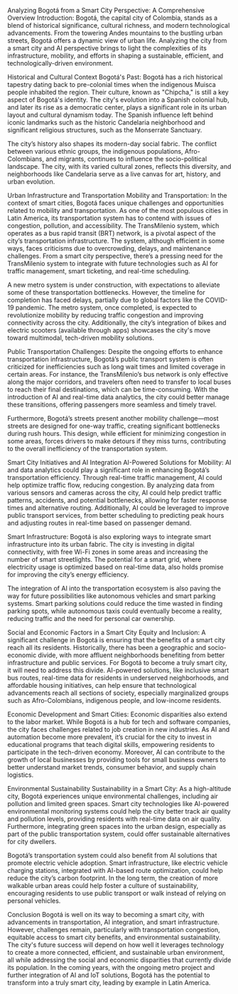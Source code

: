 Analyzing Bogotá from a Smart City Perspective: A Comprehensive Overview
Introduction: Bogotá, the capital city of Colombia, stands as a blend of historical significance, cultural richness, and modern technological advancements. From the towering Andes mountains to the bustling urban streets, Bogotá offers a dynamic view of urban life. Analyzing the city from a smart city and AI perspective brings to light the complexities of its infrastructure, mobility, and efforts in shaping a sustainable, efficient, and technologically-driven environment.

Historical and Cultural Context
Bogotá's Past: Bogotá has a rich historical tapestry dating back to pre-colonial times when the indigenous Muisca people inhabited the region. Their culture, known as "Chipcha," is still a key aspect of Bogotá's identity. The city's evolution into a Spanish colonial hub, and later its rise as a democratic center, plays a significant role in its urban layout and cultural dynamism today. The Spanish influence left behind iconic landmarks such as the historic Candelaria neighborhood and significant religious structures, such as the Monserrate Sanctuary.

The city’s history also shapes its modern-day social fabric. The conflict between various ethnic groups, the indigenous populations, Afro-Colombians, and migrants, continues to influence the socio-political landscape. The city, with its varied cultural zones, reflects this diversity, and neighborhoods like Candelaria serve as a live canvas for art, history, and urban evolution.

Urban Infrastructure and Transportation
Mobility and Transportation: In the context of smart cities, Bogotá faces unique challenges and opportunities related to mobility and transportation. As one of the most populous cities in Latin America, its transportation system has to contend with issues of congestion, pollution, and accessibility. The TransMilenio system, which operates as a bus rapid transit (BRT) network, is a pivotal aspect of the city’s transportation infrastructure. The system, although efficient in some ways, faces criticisms due to overcrowding, delays, and maintenance challenges. From a smart city perspective, there’s a pressing need for the TransMilenio system to integrate with future technologies such as AI for traffic management, smart ticketing, and real-time scheduling.

A new metro system is under construction, with expectations to alleviate some of these transportation bottlenecks. However, the timeline for completion has faced delays, partially due to global factors like the COVID-19 pandemic. The metro system, once completed, is expected to revolutionize mobility by reducing traffic congestion and improving connectivity across the city. Additionally, the city’s integration of bikes and electric scooters (available through apps) showcases the city's move toward multimodal, tech-driven mobility solutions.

Public Transportation Challenges: Despite the ongoing efforts to enhance transportation infrastructure, Bogotá’s public transport system is often criticized for inefficiencies such as long wait times and limited coverage in certain areas. For instance, the TransMilenio’s bus network is only effective along the major corridors, and travelers often need to transfer to local buses to reach their final destinations, which can be time-consuming. With the introduction of AI and real-time data analytics, the city could better manage these transitions, offering passengers more seamless and timely travel.

Furthermore, Bogotá’s streets present another mobility challenge—most streets are designed for one-way traffic, creating significant bottlenecks during rush hours. This design, while efficient for minimizing congestion in some areas, forces drivers to make detours if they miss turns, contributing to the overall inefficiency of the transportation system.

Smart City Initiatives and AI Integration
AI-Powered Solutions for Mobility: AI and data analytics could play a significant role in enhancing Bogotá’s transportation efficiency. Through real-time traffic management, AI could help optimize traffic flow, reducing congestion. By analyzing data from various sensors and cameras across the city, AI could help predict traffic patterns, accidents, and potential bottlenecks, allowing for faster response times and alternative routing. Additionally, AI could be leveraged to improve public transport services, from better scheduling to predicting peak hours and adjusting routes in real-time based on passenger demand.

Smart Infrastructure: Bogotá is also exploring ways to integrate smart infrastructure into its urban fabric. The city is investing in digital connectivity, with free Wi-Fi zones in some areas and increasing the number of smart streetlights. The potential for a smart grid, where electricity usage is optimized based on real-time data, also holds promise for improving the city’s energy efficiency.

The integration of AI into the transportation ecosystem is also paving the way for future possibilities like autonomous vehicles and smart parking systems. Smart parking solutions could reduce the time wasted in finding parking spots, while autonomous taxis could eventually become a reality, reducing traffic and the need for personal car ownership.

Social and Economic Factors in a Smart City
Equity and Inclusion: A significant challenge in Bogotá is ensuring that the benefits of a smart city reach all its residents. Historically, there has been a geographic and socio-economic divide, with more affluent neighborhoods benefiting from better infrastructure and public services. For Bogotá to become a truly smart city, it will need to address this divide. AI-powered solutions, like inclusive smart bus routes, real-time data for residents in underserved neighborhoods, and affordable housing initiatives, can help ensure that technological advancements reach all sections of society, especially marginalized groups such as Afro-Colombians, indigenous people, and low-income residents.

Economic Development and Smart Cities: Economic disparities also extend to the labor market. While Bogotá is a hub for tech and software companies, the city faces challenges related to job creation in new industries. As AI and automation become more prevalent, it’s crucial for the city to invest in educational programs that teach digital skills, empowering residents to participate in the tech-driven economy. Moreover, AI can contribute to the growth of local businesses by providing tools for small business owners to better understand market trends, consumer behavior, and supply chain logistics.

Environmental Sustainability
Sustainability in a Smart City: As a high-altitude city, Bogotá experiences unique environmental challenges, including air pollution and limited green spaces. Smart city technologies like AI-powered environmental monitoring systems could help the city better track air quality and pollution levels, providing residents with real-time data on air quality. Furthermore, integrating green spaces into the urban design, especially as part of the public transportation system, could offer sustainable alternatives for city dwellers.

Bogotá’s transportation system could also benefit from AI solutions that promote electric vehicle adoption. Smart infrastructure, like electric vehicle charging stations, integrated with AI-based route optimization, could help reduce the city’s carbon footprint. In the long term, the creation of more walkable urban areas could help foster a culture of sustainability, encouraging residents to use public transport or walk instead of relying on personal vehicles.

Conclusion
Bogotá is well on its way to becoming a smart city, with advancements in transportation, AI integration, and smart infrastructure. However, challenges remain, particularly with transportation congestion, equitable access to smart city benefits, and environmental sustainability. The city's future success will depend on how well it leverages technology to create a more connected, efficient, and sustainable urban environment, all while addressing the social and economic disparities that currently divide its population. In the coming years, with the ongoing metro project and further integration of AI and IoT solutions, Bogotá has the potential to transform into a truly smart city, leading by example in Latin America.